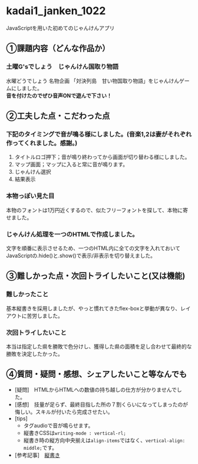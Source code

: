 # kadai1_janken_1022
JavaScriptを用いた初めてのじゃんけんアプリ

## ①課題内容（どんな作品か）
### 土曜G'sでしょう　じゃんけん国取り物語  
  水曜どうでしょう 名物企画 「対決列島　甘い物国取り物語」をじゃんけんゲームにしました。  
  **音を付けたのでぜひ音声ONで遊んで下さい！**

## ②工夫した点・こだわった点
### 下記のタイミングで音が鳴る様にしました。(音楽1,2は妻がそれぞれ作ってくれました。感謝。)
 1. タイトルロゴ押下；音が鳴り終わってから画面が切り替わる様にしました。
 1. マップ画面；マップに入ると常に音が鳴ります。
 1. じゃんけん選択
 1. 結果表示
### 本物っぽい見た目  
  本物のフォントは1万円近くするので、似たフリーフォントを探して、本物に寄せました。
### じゃんけん処理を一つのHTMLで作成しました。  
  文字を順番に表示させるため、一つのHTML内に全ての文字を入れておいて  
  JavaScriptの.hide()と.show()で表示/非表示を切り替えました。

## ③難しかった点・次回トライしたいこと(又は機能)
### 難しかったこと
  基本縦書きを採用しましたが、やっと慣れてきたflex-boxと挙動が異なり、レイアウトに苦労しました。
  
### 次回トライしたいこと
  本当は指定した県を勝敗で色分けし、獲得した県の面積を足し合わせて最終的な勝敗を決定したかった。
  
## ④質問・疑問・感想、シェアしたいこと等なんでも
- [疑問]　HTMLからHTMLへの数値の持ち越しの仕方が分かりませんでした。
- [感想]　技量が足らず、最終目指した所の７割くらいになってしまったのが悔しい。スキルが付いたら完成させたい。
- [tips]
  - タグaudioで音が鳴らせます。
  - 縦書きCSSは`writing-mode : vertical-rl;`
  - 縦書き時の縦方向中央揃えは`align-items`ではなく、`vertical-align: middle;`です。
- [参考記事]　[縦書き](https://web-camp.io/magazine/archives/103632)
